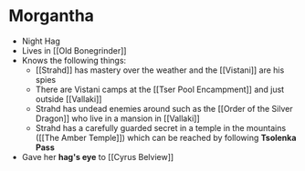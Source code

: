 # Morgantha
* Night Hag
* Lives in [[Old Bonegrinder]]
* Knows the following things:
  * [[Strahd]] has mastery over the weather and the [[Vistani]] are his spies
  * There are Vistani camps at the [[Tser Pool Encampment]] and just outside [[Vallaki]]
  * Strahd has undead enemies around such as the [[Order of the Silver Dragon]] who live in a mansion in [[Vallaki]]
  * Strahd has a carefully guarded secret in a temple in the mountains ([[The Amber Temple]]) which can be reached by following **Tsolenka Pass**
* Gave her **hag's eye** to [[Cyrus Belview]] 